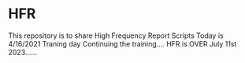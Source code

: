 # HFR
This repository is to share High Frequency Report Scripts
Today is 4/16/2021
Traning day
Continuing the training....
HFR is OVER July 11st 2023......
